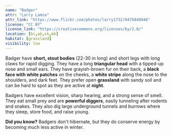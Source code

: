 ```yaml
---
name: "Badger"
attr: "Larry Lamsa"
attr_link: "https://www.flickr.com/photos/larry1732/9476840946"
license: "CC BY"
license_link: "https://creativecommons.org/licenses/by/2.0/"
location: [bc,ab,sk,mb]
habitat: [grassland]
visibility: low
---
```

Badger have **short, stout bodies** (22-30 in long) and short legs with long claws for rapid digging. They have a long **triangular head** with a tipped-up nose and small ears. They have grayish-brown fur on their back, a **black face with white patches** on the cheeks, a **white stripe** along the nose to the shoulders, and dark feet. They prefer open **grassland** with sandy soil and can be hard to spot as they are active at **night**.

Badgers have excellent vision, sharp hearing, and a strong sense of smell. They eat small prey and are **powerful diggers**, easily tunneling after rodents and snakes. They also dig large underground tunnels and burrows where they sleep, store food, and raise young.

**Did you know?** Badgers don't hibernate, but they do conserve energy by becoming much less active in winter.

